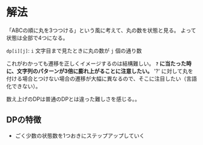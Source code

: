 # 解法

「ABCの順に丸を3つつける」という風に考えて、丸の数を状態と見る。
よって状態は全部で4つになる。

`dp[i][j]`: `i` 文字目まで見たときに丸の数が `j` 個の通り数

これがわかっても遷移を正しくイメージするのは結構難しい。
**`?` に当たった時に、文字列のパターンが3倍に膨れ上がることに注意したい。**
'?' に対して丸を付ける場合とつけない場合の遷移が大幅に異なるので、そこに注目したい（言語化できない）。

数え上げのDPは普通のDPとは違った難しさを感じる。。

## DPの特徴

- ごく少数の状態数を1つおきにステップアップしていく

